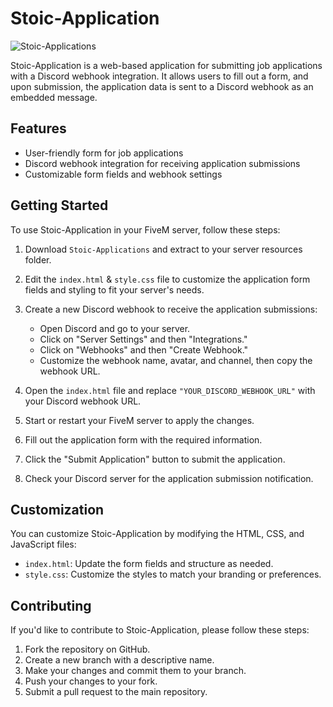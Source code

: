 # Stoic-Application
![Stoic-Applications](https://github.com/TheStoicBear/Stoic-Applications/assets/112611821/fd109c29-7cc6-42fc-9ed2-b829c3c550b4)

Stoic-Application is a web-based application for submitting job applications with a Discord webhook integration. It allows users to fill out a form, and upon submission, the application data is sent to a Discord webhook as an embedded message.

## Features

- User-friendly form for job applications
- Discord webhook integration for receiving application submissions
- Customizable form fields and webhook settings

## Getting Started
To use Stoic-Application in your FiveM server, follow these steps:

1. Download `Stoic-Applications` and extract to your server resources folder.

2. Edit the `index.html` & `style.css` file to customize the application form fields and styling to fit your server's needs.

3. Create a new Discord webhook to receive the application submissions:
    - Open Discord and go to your server.
    - Click on "Server Settings" and then "Integrations."
    - Click on "Webhooks" and then "Create Webhook."
    - Customize the webhook name, avatar, and channel, then copy the webhook URL.

4. Open the `index.html` file and replace `"YOUR_DISCORD_WEBHOOK_URL"` with your Discord webhook URL.

5. Start or restart your FiveM server to apply the changes.

6. Fill out the application form with the required information.

7. Click the "Submit Application" button to submit the application.

8. Check your Discord server for the application submission notification.

## Customization

You can customize Stoic-Application by modifying the HTML, CSS, and JavaScript files:

- `index.html`: Update the form fields and structure as needed.
- `style.css`: Customize the styles to match your branding or preferences.

## Contributing

If you'd like to contribute to Stoic-Application, please follow these steps:

1. Fork the repository on GitHub.
2. Create a new branch with a descriptive name.
3. Make your changes and commit them to your branch.
4. Push your changes to your fork.
5. Submit a pull request to the main repository.
